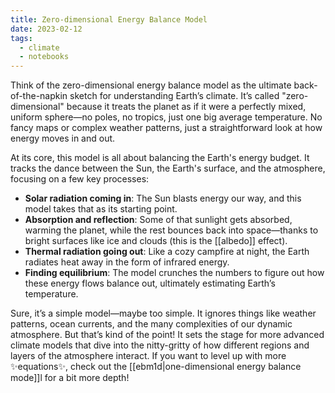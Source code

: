 ```yaml
---
title: Zero-dimensional Energy Balance Model
date: 2023-02-12
tags:
  - climate
  - notebooks
---
```

Think of the zero-dimensional energy balance model as the ultimate back-of-the-napkin sketch for understanding Earth’s climate. It’s called "zero-dimensional" because it treats the planet as if it were a perfectly mixed, uniform sphere—no poles, no tropics, just one big average temperature. No fancy maps or complex weather patterns, just a straightforward look at how energy moves in and out.

At its core, this model is all about balancing the Earth's energy budget. It tracks the dance between the Sun, the Earth's surface, and the atmosphere, focusing on a few key processes:

- **Solar radiation coming in**: The Sun blasts energy our way, and this model takes that as its starting point.
- **Absorption and reflection**: Some of that sunlight gets absorbed, warming the planet, while the rest bounces back into space—thanks to bright surfaces like ice and clouds (this is the [[albedo]] effect).
- **Thermal radiation going out**: Like a cozy campfire at night, the Earth radiates heat away in the form of infrared energy.
- **Finding equilibrium**: The model crunches the numbers to figure out how these energy flows balance out, ultimately estimating Earth’s temperature.

Sure, it’s a simple model—maybe too simple. It ignores things like weather patterns, ocean currents, and the many complexities of our dynamic atmosphere. But that’s kind of the point! It sets the stage for more advanced climate models that dive into the nitty-gritty of how different regions and layers of the atmosphere interact. If you want to level up with more ✨equations✨, check out the [[ebm1d|one-dimensional energy balance mode]]l for a bit more depth!